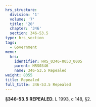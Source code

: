 ```yaml
---
hrs_structure:
  division: '1'
  volume: '7'
  title: '20'
  chapter: '346'
  section: 346-53.5
type: hrs_section
tags:
  - Government
menu:
  hrs:
    identifier: HRS_0346-0053_0005
    parent: HRS0346
    name: 346-53.5 Repealed
weight: 8355
title: Repealed
full_title: 346-53.5 Repealed
---
```

**§346-53.5** **REPEALED.** L 1993, c 148, §2.
